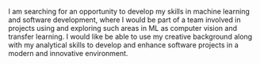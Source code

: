 I am searching for an opportunity to develop my skills in machine learning and software development, where I would be part of a team involved in projects using and exploring such areas in ML as computer vision and transfer learning. I would like be able to use my creative background along with my analytical skills to develop and enhance software projects in a modern and innovative environment.
